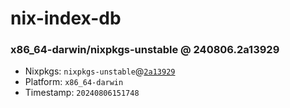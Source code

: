# nix-index-db
### x86_64-darwin/nixpkgs-unstable @ 240806.2a13929
- Nixpkgs: `nixpkgs-unstable`@[`2a13929`](https://github.com/NixOS/nixpkgs/commit/2a13929e1f191b3690dd2f2db13098b04adb9043)
- Platform: `x86_64-darwin`
- Timestamp: `20240806151748`
